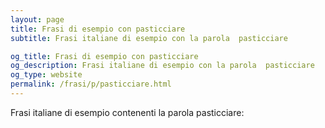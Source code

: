 ```yaml
---
layout: page
title: Frasi di esempio con pasticciare 
subtitle: Frasi italiane di esempio con la parola  pasticciare

og_title: Frasi di esempio con pasticciare 
og_description: Frasi italiane di esempio con la parola  pasticciare
og_type: website
permalink: /frasi/p/pasticciare.html
---
```


Frasi italiane di esempio contenenti la parola pasticciare:


